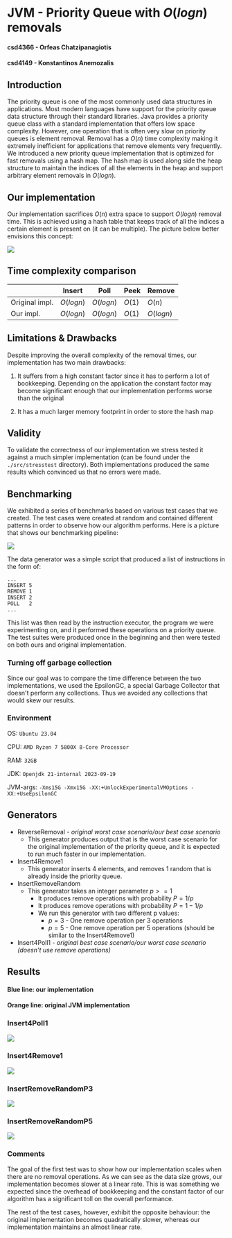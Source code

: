# JVM - Priority Queue with $O(logn)$ removals

#### csd4366 - Orfeas Chatzipanagiotis <br>
#### csd4149 - Konstantinos Anemozalis <br>

## Introduction

The priority queue is one of the most commonly used data structures in applications. Most
modern languages have support for the priority queue data structure through their standard
libraries. Java provides a priority queue class with a standard implementation that offers
low space complexity. However, one operation that is often very slow on priority queues is
element removal. Removal has a $O(n)$ time complexity making it extremely inefficient for
applications that remove elements very frequently. We introduced a new priority queue
implementation that is optimized for fast removals using a hash map. The hash map is used
along side the heap structure to maintain the indices of all the elements in the heap and
support arbitrary element removals in $O(logn)$.

## Our implementation

Our implementation sacrifices $O(n)$ extra space to support $O(logn)$ removal time. This is
achieved using a hash table that keeps track of all the indices a certain element is present
on (it can be multiple). The picture below better envisions this concept:

![](./assets/heap.png)

## Time complexity comparison

|                 | Insert          | Poll            | Peek            | Remove          |
|---------------- | --------------- | --------------- | --------------- | --------------- |
| Original impl.  | $O(logn)$       | $O(logn)$       | $O(1)$          | $O(n)$          |
| Our impl.       | $O(logn)$       | $O(logn)$       | $O(1)$          | $O(logn)$       |

## Limitations & Drawbacks

Despite improving the overall complexity of the removal times, our implementation has two 
main drawbacks:

1) It suffers from a high constant factor since it has to perform a lot of bookkeeping.
Depending on the application the constant factor may become significant enough that our
implementation performs worse than the original

2) It has a much larger memory footprint in order to store the hash map

## Validity

To validate the correctness of our implementation we stress tested it against a much simpler
implementation (can be found under the `./src/stresstest` directory). Both implementations
produced the same results which convinced us that no errors were made.

## Benchmarking

We exhibited a series of benchmarks based on various test cases that we created. The test
cases were created at random and contained different patterns in order to observe how our
algorithm performs. Here is a picture that shows our benchmarking pipeline:

![](./assets/pipeline.png)

The data generator was a simple script that produced a list of instructions in the form of:

```
...
INSERT 5
REMOVE 1
INSERT 2
POLL   2
...
```

This list was then read by the instruction executor, the program we were experimenting on,
and it performed these operations on a priority queue. The test suites were produced once
in the beginning and then were tested on both ours and original implementation.

### Turning off garbage collection

Since our goal was to compare the time difference between the two implementations, we used
the EpsilonGC, a special Garbage Collector that doesn't perform any collections. Thus we
avoided any collections that would skew our results.

### Environment

OS: `Ubuntu 23.04`

CPU: `AMD Ryzen 7 5800X 8-Core Processor`

RAM: `32GB`

JDK: `Openjdk 21-internal 2023-09-19`

JVM-args: `-Xms15G -Xmx15G -XX:+UnlockExperimentalVMOptions -XX:+UseEpsilonGC`

## Generators

* ReverseRemoval - _original worst case scenario/our best case scenario_
  * This generator produces output that is the worst case scenario for the original implementation
  of the priority queue, and it is expected to run much faster in our implementation.
* Insert4Remove1
  * This generator inserts 4 elements, and removes 1 random that is already inside the priority queue.
* InsertRemoveRandom
  * This generator takes an integer parameter $p>=1$
    * It produces remove operations with probability $P = 1/p$
    * It produces remove operations with probability $P = 1 - 1/p$
    * We run this generator with two different p values:
      * $p = 3$ - One remove operation per 3 operations
      * $p = 5$ - One remove operation per 5 operations (should be similar to the Insert4Remove1)
* Insert4Poll1 - _original best case scenario/our worst case scenario (doesn't use remove operations)_

## Results

#### Blue line: our implementation
#### Orange line: original JVM implementation

### Insert4Poll1

![](./assets/Insert4Poll1.png)

### Insert4Remove1

![](./assets/Insert4Remove1.png)

### InsertRemoveRandomP3

![](./assets/InsertRemoveRandomP3.png)

### InsertRemoveRandomP5

![](./assets/InsertRemoveRandomP5.png)

### Comments

The goal of the first test was to show how our implementation scales when there are no removal operations.
As we can see as the data size grows, our implementation becomes slower at a linear rate. This is was something
we expected since the overhead of bookkeeping and the constant factor of our algorithm has a significant toll
on the overall performance.

The rest of the test cases, however, exhibit the opposite behaviour: the original implementation becomes
quadratically slower, whereas our implementation maintains an almost linear rate.
